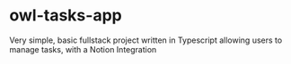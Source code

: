 # owl-tasks-app
Very simple, basic fullstack project written in Typescript allowing users to manage tasks, with a Notion Integration
